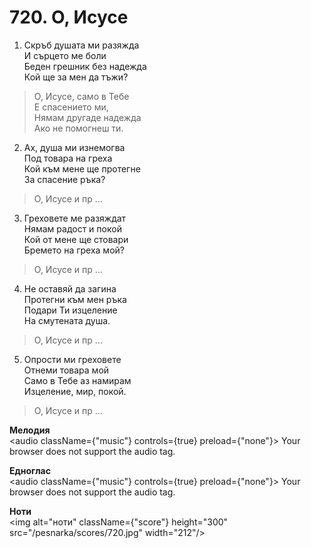 # 720. О, Исусе

1. Скръб душата ми разяжда  
И сърцето ме боли  
Беден грешник без надежда  
Кой ще за мен да тъжи?  

> О, Исусе, само в Тебе  
> Е спасението ми,  
> Нямам другаде надежда  
> Ако не помогнеш ти.  

2. Ах, душа ми изнемогва  
Под товара на греха  
Кой към мене ще протегне  
За спасение ръка?  

> О, Исусе и пр ...  

3. Греховете ме разяждат  
Нямам радост и покой  
Кой от мене ще стовари  
Бремето на греха мой?  

> О, Исусе и пр ...  

4. Не оставяй да загина  
Протегни към мен ръка  
Подари Ти изцеление  
На смутената душа.  

> О, Исусе и пр ...  

5. Опрости ми греховете  
Отнеми товара мой  
Само в Тебе аз намирам  
Изцеление, мир, покой.  

> О, Исусе и пр ...

**Мелодия**  
<audio className={"music"} controls={true} preload={"none"}>
    <source src="/pesnarka/mp3/720.mp3" type="audio/mpeg"/>
    Your browser does not support the audio tag.
</audio>

**Едноглас**  
<audio className={"music"} controls={true} preload={"none"}>
    <source src="/pesnarka/transp/720.mp3" type="audio/mpeg"/>
    Your browser does not support the audio tag.
</audio>

**Ноти**  
<img alt="ноти" className={"score"} height="300" src="/pesnarka/scores/720.jpg" width="212"/>
